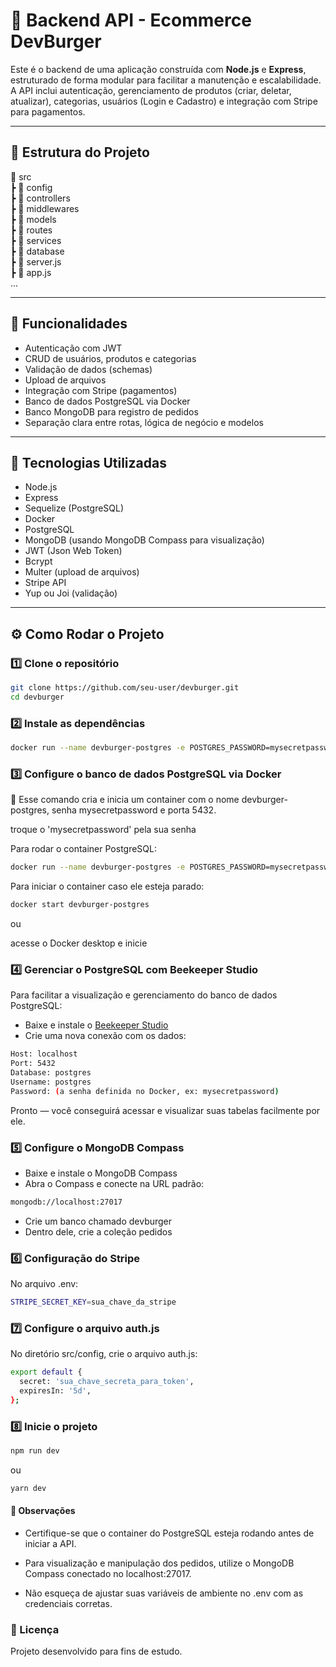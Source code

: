 # 🍔 Backend API - Ecommerce DevBurger

Este é o backend de uma aplicação construída com **Node.js** e **Express**, estruturado de forma modular para facilitar a manutenção e escalabilidade.  
A API inclui autenticação, gerenciamento de produtos (criar, deletar, atualizar), categorias, usuários (Login e Cadastro) e integração com Stripe para pagamentos.

---

## 📁 Estrutura do Projeto

📂 src  
┣ 📂 config  
┣ 📂 controllers  
┣ 📂 middlewares  
┣ 📂 models  
┣ 📂 routes  
┣ 📂 services  
┣ 📂 database  
┣ 📄 server.js  
┣ 📄 app.js  
...

---

## 🚀 Funcionalidades

- Autenticação com JWT  
- CRUD de usuários, produtos e categorias  
- Validação de dados (schemas)  
- Upload de arquivos  
- Integração com Stripe (pagamentos)  
- Banco de dados PostgreSQL via Docker  
- Banco MongoDB para registro de pedidos  
- Separação clara entre rotas, lógica de negócio e modelos  

---

## 🧪 Tecnologias Utilizadas

- Node.js  
- Express  
- Sequelize (PostgreSQL)  
- Docker  
- PostgreSQL  
- MongoDB (usando MongoDB Compass para visualização)  
- JWT (Json Web Token)  
- Bcrypt  
- Multer (upload de arquivos)  
- Stripe API  
- Yup ou Joi (validação)

---

## ⚙️ Como Rodar o Projeto

### 1️⃣ Clone o repositório

```bash
git clone https://github.com/seu-user/devburger.git
cd devburger
```

### 2️⃣ Instale as dependências

```bash
docker run --name devburger-postgres -e POSTGRES_PASSWORD=mysecretpassword -p 5432:5432 -d postgres
```
### 3️⃣ Configure o banco de dados PostgreSQL via Docker

📌 Esse comando cria e inicia um container com o nome devburger-postgres, senha mysecretpassword e porta 5432.

troque o 'mysecretpassword' pela sua senha

Para rodar o container PostgreSQL:
```bash
docker run --name devburger-postgres -e POSTGRES_PASSWORD=mysecretpassword -p 5432:5432 -d postgres
```

Para iniciar o container caso ele esteja parado:
```bash
docker start devburger-postgres
```
ou

acesse o Docker desktop
e inicie

### 4️⃣ Gerenciar o PostgreSQL com Beekeeper Studio
Para facilitar a visualização e gerenciamento do banco de dados PostgreSQL:
- Baixe e instale o <a href='https://www.beekeeperstudio.io/'>Beekeeper Studio</a>
- Crie uma nova conexão com os dados:

```bash
Host: localhost  
Port: 5432  
Database: postgres  
Username: postgres  
Password: (a senha definida no Docker, ex: mysecretpassword)
```

Pronto — você conseguirá acessar e visualizar suas tabelas facilmente por ele.

### 5️⃣ Configure o MongoDB Compass

- Baixe e instale o MongoDB Compass
- Abra o Compass e conecte na URL padrão:

```bash
mongodb://localhost:27017
```
- Crie um banco chamado devburger
- Dentro dele, crie a coleção pedidos

### 6️⃣ Configuração do Stripe

No arquivo .env:

```bash
STRIPE_SECRET_KEY=sua_chave_da_stripe
```


### 7️⃣ Configure o arquivo auth.js

No diretório src/config, crie o arquivo auth.js:

```bash
export default {
  secret: 'sua_chave_secreta_para_token',
  expiresIn: '5d',
};

```

### 8️⃣ Inicie o projeto
```bash
npm run dev
```
ou

```bash
yarn dev
```


#### 📌 Observações

- Certifique-se que o container do PostgreSQL esteja rodando antes de iniciar a API.

- Para visualização e manipulação dos pedidos, utilize o MongoDB Compass conectado no localhost:27017.

- Não esqueça de ajustar suas variáveis de ambiente no .env com as credenciais corretas.


### 📄 Licença
Projeto desenvolvido para fins de estudo.


